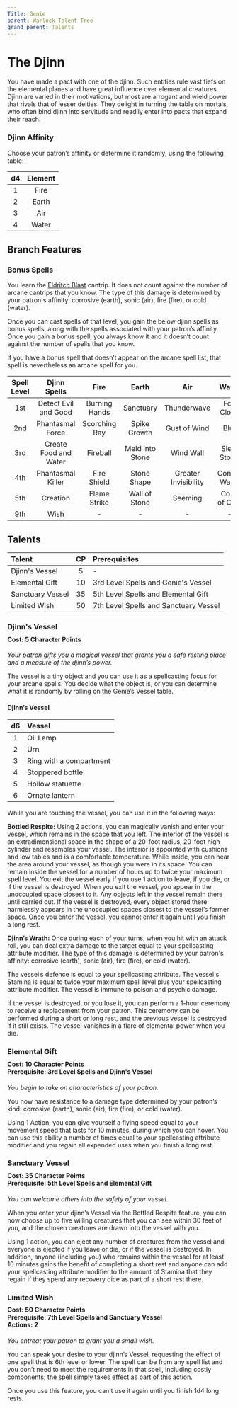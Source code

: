 ```yaml
---
Title: Genie
parent: Warlock Talent Tree
grand_parent: Talents
---
```

 
# The Djinn
You have made a pact with one of the djinn. Such entities rule vast fiefs on the elemental planes and have great influence over elemental creatures. Djinn are varied in their motivations, but most are arrogant and wield power that rivals that of lesser deities. They delight in turning the table on mortals, who often bind djinn into servitude and readily enter into pacts that expand their reach.

### Djinn Affinity
Choose your patron’s affinity or determine it randomly, using the following table:

| d4 | Element |
|:--:|:-------:|
| 1 | Fire |
| 2 | Earth |
| 3 | Air |
| 4 | Water |

## Branch Features

### Bonus Spells
You learn the [Eldritch Blast](https://stormchaserroleplaying.com/stormchaserRPG/Spells/Cantrips/Evocation/#eldritch-blast) cantrip. It does not count against the number of arcane cantrips that you know. The type of this damage is determined by your patron's affinity: corrosive (earth), sonic (air), fire (fire), or cold (water).

Once you can cast spells of that level, you gain the below djinn spells as bonus spells, along with the spells associated with your patron’s affinity. Once you gain a bonus spell, you always know it and it doesn’t count against the number of spells that you know.

If you have a bonus spell that doesn’t appear on the arcane spell list, that spell is nevertheless an arcane spell for you.

| Spell Level | Djinn Spells | Fire | Earth | Air | Water |
|:-----------:|:------------:|:----:|:-----:|:---:|:-----:|
| 1st | Detect Evil and Good  | Burning Hands | Sanctuary       | Thunderwave          | Fog Cloud |
| 2nd | Phantasmal Force      | Scorching Ray | Spike Growth    | Gust of Wind         | Blur |
| 3rd | Create Food and Water | Fireball      | Meld into Stone | Wind Wall            | Sleet Storm |
| 4th | Phantasmal Killer     | Fire Shield   | Stone Shape     | Greater Invisibility | Control Water |
| 5th | Creation              | Flame Strike  | Wall of Stone   | Seeming              | Cone of Cold |
| 9th | Wish                  |  -            | -               | -                    | - |

## Talents

| Talent | CP | Prerequisites |
|:-------|:--:|:--------------|
| Djinn's Vessel   | 5  | - |
| Elemental Gift   | 10 | 3rd Level Spells and Genie's Vessel |
| Sanctuary Vessel | 35 | 5th Level Spells and Elemental Gift |
| Limited Wish     | 50 | 7th Level Spells and Sanctuary Vessel |

###  Djinn's Vessel

<div style="margin-top:-10px;"></div>
 
#### **Cost:** 5 Character Points
*Your patron gifts you a magical vessel that grants you a safe resting place and a measure of the djinn’s power.*

The vessel is a tiny object and you can use it as a spellcasting focus for your arcane spells. You decide what the object is, or you can determine what it is randomly by rolling on the Genie’s Vessel table.

#### Djinn’s Vessel
| d6 | Vessel |
|:--:|:-------|
| 1 | Oil Lamp |
| 2 | Urn |
| 3 | Ring with a compartment |
| 4 | Stoppered bottle |
| 5 | Hollow statuette |
| 6 | Ornate lantern |

While you are touching the vessel, you can use it in the following ways:

**Bottled Respite:** Using 2 actions, you can magically vanish and enter your vessel, which remains in the space that you left. The interior of the vessel is an extradimensional space in the shape of a 20-foot radius, 20-foot high cylinder and resembles your vessel. The interior is appointed with cushions and low tables and is a comfortable temperature. While inside, you can hear the area around your vessel, as though you were in its space. You can remain inside the vessel for a number of hours up to twice your maximum spell level. You exit the vessel early if you use 1 action to leave, if you die, or if the vessel is destroyed. When you exit the vessel, you appear in the unoccupied space closest to it. Any objects left in the vessel remain there until carried out. If the vessel is destroyed, every object stored there harmlessly appears in the unoccupied spaces closest to the vessel’s former space. Once you enter the vessel, you cannot enter it again until you finish a long rest.

**Djinn’s Wrath:** Once during each of your turns, when you hit with an attack roll, you can deal extra damage to the target equal to your spellcasting attribute modifier. The type of this damage is determined by your patron's affinity: corrosive (earth), sonic (air), fire (fire), or cold (water).

The vessel’s defence is equal to your spellcasting attribute. The vessel's Stamina is equal to twice your maximum spell level plus your spellcasting attribute modifier. The vessel is immune to poison and psychic damage.

If the vessel is destroyed, or you lose it, you can perform a 1-hour ceremony to receive a replacement from your patron. This ceremony can be performed during a short or long rest, and the previous vessel is destroyed if it still exists. The vessel vanishes in a flare of elemental power when you die.

### Elemental Gift

<div style="margin-top:-10px;"></div>

#### **Cost:** 10 Character Points<br>**Prerequisite:** 3rd Level Spells and Djinn's Vessel
*You begin to take on characteristics of your patron.*

You now have resistance to a damage type determined by your patron’s kind: corrosive (earth), sonic (air), fire (fire), or cold (water).

Using 1 Action, you can give yourself a flying speed equal to your movement speed that lasts for 10 minutes, during which you can hover. You can use this ability a number of times equal to your spellcasting attribute modifier and you regain all expended uses when you finish a long rest.

###  Sanctuary Vessel
 
<div style="margin-top:-10px;"></div>

#### **Cost:** 35 Character Points<br>**Prerequisite:** 5th Level Spells and Elemental Gift
*You can welcome others into the safety of your vessel.*

When you enter your djinn’s Vessel via the Bottled Respite feature, you can now choose up to five willing creatures that you can see within 30 feet of you, and the chosen creatures are drawn into the vessel with you.

Using 1 action, you can eject any number of creatures from the vessel and everyone is ejected if you leave or die, or if the vessel is destroyed. In addition, anyone (including you) who remains within the vessel for at least 10 minutes gains the benefit of completing a short rest and anyone can add your spellcasting attribute modifier to the amount of Stamina that they regain if they spend any recovery dice as part of a short rest there.

### Limited Wish

<div style="margin-top:-10px;"></div>

#### **Cost:** 50 Character Points<br>**Prerequisite:** 7th Level Spells and Sanctuary Vessel<br>**Actions:** 2
*You entreat your patron to grant you a small wish.*

You can speak your desire to your djinn’s Vessel, requesting the effect of one spell that is 6th level or lower. The spell can be from any spell list and you don’t need to meet the requirements in that spell, including costly components; the spell simply takes effect as part of this action.

Once you use this feature, you can’t use it again until you finish 1d4 long rests.
